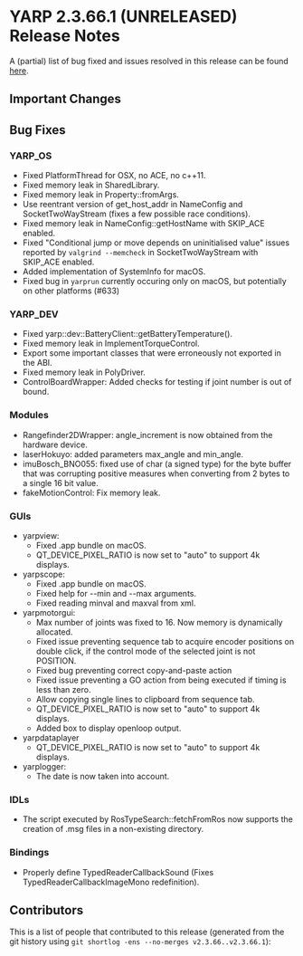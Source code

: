 YARP 2.3.66.1 (UNRELEASED) Release Notes
========================================


A (partial) list of bug fixed and issues resolved in this release can be found
[here](https://github.com/robotology/yarp/issues?q=label%3A%22Fixed+in%3A+YARP+2.3.66.1%22).


Important Changes
-----------------


Bug Fixes
---------

### YARP_OS

* Fixed PlatformThread for OSX, no ACE, no c++11.
* Fixed memory leak in SharedLibrary.
* Fixed memory leak in Property::fromArgs.
* Use reentrant version of get_host_addr in NameConfig and SocketTwoWayStream
  (fixes a few possible race conditions).
* Fixed memory leak in NameConfig::getHostName with SKIP_ACE enabled.
* Fixed "Conditional jump or move depends on uninitialised value" issues
  reported by `valgrind --memcheck` in SocketTwoWayStream with SKIP_ACE enabled.
* Added implementation of SystemInfo for macOS.
* Fixed bug in `yarprun` currently occuring only on macOS, but potentially on other platforms (#633)


### YARP_DEV

* Fixed yarp::dev::BatteryClient::getBatteryTemperature().
* Fixed memory leak in ImplementTorqueControl.
* Export some important classes that were erroneously not exported in the ABI.
* Fixed memory leak in PolyDriver.
* ControlBoardWrapper: Added checks for testing if joint number is out of bound.


### Modules

* Rangefinder2DWrapper: angle_increment is now obtained from the hardware
  device.
* laserHokuyo: added parameters max_angle and min_angle.
* imuBosch_BNO055: fixed use of char (a signed type) for the byte buffer that
  was corrupting positive measures when converting from 2 bytes to a single 16
  bit value.
* fakeMotionControl: Fix memory leak.


### GUIs

* yarpview:
  * Fixed .app bundle on macOS.
  * QT_DEVICE_PIXEL_RATIO is now set to "auto" to support 4k displays.
* yarpscope:
  * Fixed .app bundle on macOS.
  * Fixed help for --min and --max arguments.
  * Fixed reading minval and maxval from xml.
* yarpmotorgui:
  * Max number of joints was fixed to 16. Now memory is dynamically allocated.
  * Fixed issue preventing sequence tab to acquire encoder positions on double
    click, if the control mode of the selected joint is not POSITION.
  * Fixed bug preventing correct copy-and-paste action
  * Fixed issue preventing a GO action from being executed if timing is less
    than zero.
  * Allow copying single lines to clipboard from sequence tab.
  * QT_DEVICE_PIXEL_RATIO is now set to "auto" to support 4k displays.
  * Added box to display openloop output.
* yarpdataplayer
  * QT_DEVICE_PIXEL_RATIO is now set to "auto" to support 4k displays.
* yarplogger:
  * The date is now taken into account.


### IDLs

* The script executed by RosTypeSearch::fetchFromRos now supports the creation
  of .msg files in a non-existing directory.


### Bindings

* Properly define TypedReaderCallbackSound (Fixes TypedReaderCallbackImageMono
  redefinition).


Contributors
------------

This is a list of people that contributed to this release (generated from the
git history using `git shortlog -ens --no-merges v2.3.66..v2.3.66.1`):

```
```
